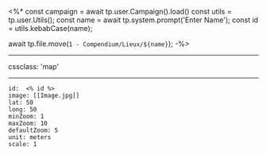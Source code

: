 <%*
const campaign = await tp.user.Campaign().load()
const utils = tp.user.Utils();
const name = await tp.system.prompt('Enter Name');
const id = utils.kebabCase(name);

await tp.file.move(`1 - Compendium/Lieux/${name}`);
-%>

---

cssclass: 'map'

---

```leaflet
id:  <% id %>
image: [[Image.jpg]]
lat: 50
long: 50
minZoom: 1
maxZoom: 10
defaultZoom: 5
unit: meters
scale: 1
```